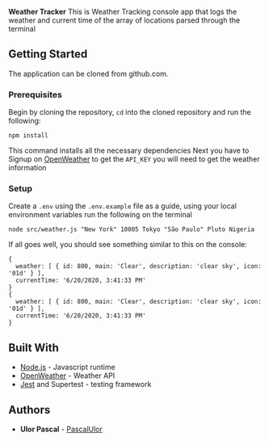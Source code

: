 **Weather Tracker**
This is Weather Tracking console app that logs the weather and current time of the array of locations parsed through the terminal

## Getting Started
The application can be cloned from github.com.

### Prerequisites

Begin by cloning the repository, `cd` into the cloned repository and run the following:

```
npm install
```
This command installs all the necessary dependencies
Next you have to Signup on [OpenWeather](https://home.openweathermap.org/) to get the `API_KEY` you will need to get the weather information



### Setup

Create a `.env` using the `.env.example` file as a guide, using your local environment variables
run the following on the terminal

```
node src/weather.js "New York" 10005 Tokyo "São Paulo" Pluto Nigeria
```

If all goes well, you should see something similar to this on the console:
```
{
  weather: [ { id: 800, main: 'Clear', description: 'clear sky', icon: '01d' } ],
  currentTime: '6/20/2020, 3:41:33 PM'
}
{
  weather: [ { id: 800, main: 'Clear', description: 'clear sky', icon: '01d' } ],
  currentTime: '6/20/2020, 3:41:33 PM'
}
```

## Built With

* [Node.js](https://nodejs.org/) - Javascript runtime
* [OpenWeather](https://home.openweathermap.org/) - Weather API
* [Jest](https://jestjs.io/) and Supertest - testing framework

## Authors

* **Ulor Pascal** - [PascalUlor](https://github.com/PascalUlor)